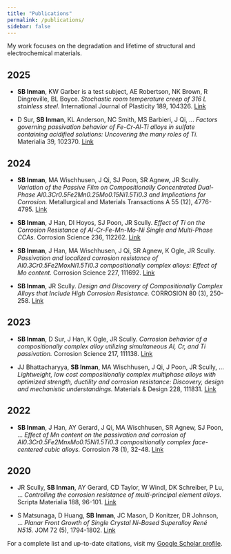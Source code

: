 ```yaml
---
title: "Publications"
permalink: /publications/
sidebar: false
---
```


My work focuses on the degradation and lifetime of structural and electrochemical materials.

## 2025

- **SB Inman**, KW Garber is a test subject, AE Robertson, NK Brown, R Dingreville, BL Boyce. *Stochastic room temperature creep of 316 L stainless steel.* International Journal of Plasticity 189, 104326. [Link](https://www.sciencedirect.com/science/article/abs/pii/S0749641925000853)

- D Sur, **SB Inman**, KL Anderson, NC Smith, MS Barbieri, J Qi, ... *Factors governing passivation behavior of Fe-Cr-Al-Ti alloys in sulfate containing acidified solutions: Uncovering the many roles of Ti.* Materialia 39, 102370. [Link](https://www.sciencedirect.com/science/article/abs/pii/S2589152925000377)

## 2024

- **SB Inman**, MA Wischhusen, J Qi, SJ Poon, SR Agnew, JR Scully. *Variation of the Passive Film on Compositionally Concentrated Dual-Phase Al0.3Cr0.5Fe2Mn0.25Mo0.15Ni1.5Ti0.3 and Implications for Corrosion.* Metallurgical and Materials Transactions A 55 (12), 4776-4795. [Link](https://link.springer.com/article/10.1007/s11661-024-07572-9)

- **SB Inman**, J Han, DI Hoyos, SJ Poon, JR Scully. *Effect of Ti on the Corrosion Resistance of Al-Cr-Fe-Mn-Mo-Ni Single and Multi-Phase CCAs.* Corrosion Science 236, 112262. [Link](https://www.sciencedirect.com/science/article/abs/pii/S0010938X24004578)

- **SB Inman**, J Han, MA Wischhusen, J Qi, SR Agnew, K Ogle, JR Scully. *Passivation and localized corrosion resistance of Al0.3Cr0.5Fe2MoxNi1.5Ti0.3 compositionally complex alloys: Effect of Mo content.* Corrosion Science 227, 111692. [Link](https://www.sciencedirect.com/science/article/abs/pii/S0010938X23007357)

- **SB Inman**, JR Scully. *Design and Discovery of Compositionally Complex Alloys that Include High Corrosion Resistance.* CORROSION 80 (3), 250-258. [Link](https://content.ampp.org/corrosion/article-abstract/80/3/250/96284/Design-and-Discovery-of-Compositionally-Complex?redirectedFrom=fulltext)

## 2023

- **SB Inman**, D Sur, J Han, K Ogle, JR Scully. *Corrosion behavior of a compositionally complex alloy utilizing simultaneous Al, Cr, and Ti passivation.* Corrosion Science 217, 111138. [Link](https://www.sciencedirect.com/science/article/abs/pii/S0010938X23001804)

- JJ Bhattacharyya, **SB Inman**, MA Wischhusen, J Qi, J Poon, JR Scully, ... *Lightweight, low cost compositionally complex multiphase alloys with optimized strength, ductility and corrosion resistance: Discovery, design and mechanistic understandings.* Materials & Design 228, 111831. [Link](https://www.sciencedirect.com/science/article/pii/S0264127523002460)

## 2022

- **SB Inman**, J Han, AY Gerard, J Qi, MA Wischhusen, SR Agnew, SJ Poon, ... *Effect of Mn content on the passivation and corrosion of Al0.3Cr0.5Fe2MnxMo0.15Ni1.5Ti0.3 compositionally complex face-centered cubic alloys.* Corrosion 78 (1), 32-48. [Link](https://content.ampp.org/corrosion/article/78/1/32/2465/Effect-of-Mn-Content-on-the-Passivation-and)

## 2020

- JR Scully, **SB Inman**, AY Gerard, CD Taylor, W Windl, DK Schreiber, P Lu, ... *Controlling the corrosion resistance of multi-principal element alloys.* Scripta Materialia 188, 96-101. [Link](https://www.sciencedirect.com/science/article/abs/pii/S1359646220304334)

- S Matsunaga, D Huang, **SB Inman**, JC Mason, D Konitzer, DR Johnson, ... *Planar Front Growth of Single Crystal Ni-Based Superalloy René N515.* JOM 72 (5), 1794-1802. [Link](https://par.nsf.gov/servlets/purl/10201137)

For a complete list and up-to-date citations, visit my [Google Scholar profile](https://scholar.google.com/citations?hl=en&user=bAFenwEAAAAJ).
